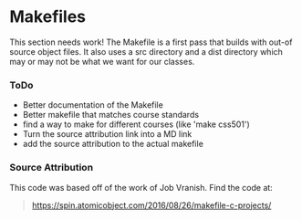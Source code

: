 # Makefiles

This section needs work! The Makefile is a first pass that builds with out-of
source object files. It also uses a src directory and a dist directory which
may or may not be what we want for our classes.

### ToDo

* Better documentation of the Makefile
* Better makefile that matches course standards
* find a way to make for different courses (like 'make css501')
* Turn the source attribution link into a MD link
* add the source attribution to the actual makefile

### Source Attribution

This code was based off of the work of Job Vranish. Find the code at:
> https://spin.atomicobject.com/2016/08/26/makefile-c-projects/

